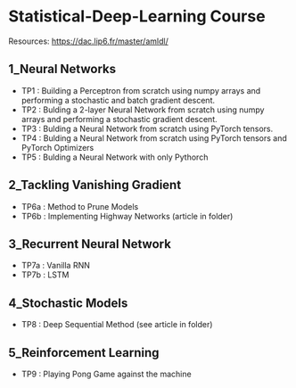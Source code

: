 # Statistical-Deep-Learning Course  
Resources: https://dac.lip6.fr/master/amldl/

## 1_Neural Networks
  - TP1 : Building a Perceptron from scratch using numpy arrays and performing a stochastic and batch gradient descent.
  - TP2 : Bulding a 2-layer Neural Network from scratch using numpy arrays and performing a stochastic gradient descent.
  - TP3 : Bulding a Neural Network from scratch using PyTorch tensors.
  - TP4 : Bulding a Neural Network from scratch using PyTorch tensors and PyTorch Optimizers
  - TP5 : Bulding a Neural Network with only Pythorch
  
 
## 2_Tackling Vanishing Gradient
  - TP6a : Method to Prune Models
  - TP6b : Implementing Highway Networks (article in folder)
  
  
## 3_Recurrent Neural Network
  - TP7a : Vanilla RNN
  - TP7b : LSTM
  
  
## 4_Stochastic Models
  - TP8 : Deep Sequential Method (see article in folder)

## 5_Reinforcement Learning
  - TP9 : Playing Pong Game against the machine
